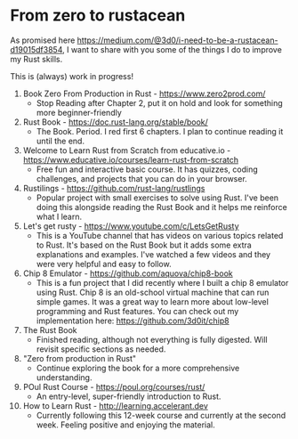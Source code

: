# From zero to rustacean
As promised here https://medium.com/@3d0/i-need-to-be-a-rustacean-d19015df3854, I want to share with you some of the things I do to improve my Rust skills.

This is (always) work in progress!

1. Book Zero From Production in Rust - https://www.zero2prod.com/
   - Stop Reading after Chapter 2, put it on hold and look for something more beginner-friendly
1. Rust Book - https://doc.rust-lang.org/stable/book/
   - The Book. Period. I red first 6 chapters. I plan to continue reading it until the end.
1. Welcome to Learn Rust from Scratch from educative.io - https://www.educative.io/courses/learn-rust-from-scratch
   - Free fun and interactive basic course. It has quizzes, coding challenges, and projects that you can do in your browser.
1. Rustilings - https://github.com/rust-lang/rustlings
   - Popular project with small exercises to solve using Rust. I've been doing this alongside reading the Rust Book and it helps me reinforce what I learn.
1. Let's get rusty - https://www.youtube.com/c/LetsGetRusty
   - This is a YouTube channel that has videos on various topics related to Rust. It's based on the Rust Book but it adds some extra explanations and examples. I've watched a few videos and they were very helpful and easy to follow.
1. Chip 8 Emulator - https://github.com/aquova/chip8-book
   - This is a fun project that I did recently where I built a chip 8 emulator using Rust. Chip 8 is an old-school virtual machine that can run simple games. It was a great way to learn more about low-level programming and Rust features. You can check out my implementation here: https://github.com/3d0it/chip8
1. The Rust Book
   - Finished reading, although not everything is fully digested. Will revisit specific sections as needed.
1. "Zero from production in Rust"
   - Continue exploring the book for a more comprehensive understanding.
1. POul Rust Course - https://poul.org/courses/rust/
   - An entry-level, super-friendly introduction to Rust.
1. How to Learn Rust - http://learning.accelerant.dev
   - Currently following this 12-week course and currently at the second week. Feeling positive and enjoying the material.


